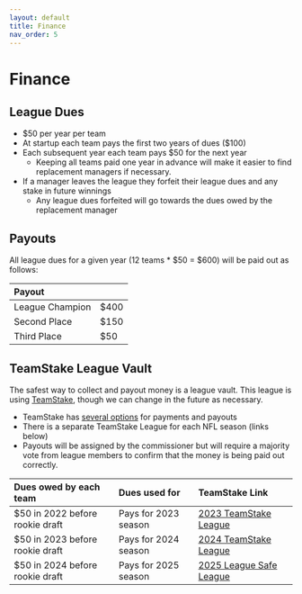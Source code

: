 ```yaml
---
layout: default
title: Finance
nav_order: 5
---
```

# Finance



## League Dues
- $50 per year per team
- At startup each team pays the first two years of dues ($100)
- Each subsequent year each team pays $50 for the next year
  - Keeping all teams paid one year in advance will make it easier to find replacement managers if necessary.
- If a manager leaves the league they forfeit their league dues and any stake in future winnings
  - Any league dues forfeited will go towards the dues owed by the replacement manager

## Payouts

All league dues for a given year (12 teams * $50 = $600) will be paid out as follows:

| Payout  |  |
|:-------------|:------------------|
| League Champion | $400 |
| Second Place | $150 |
| Third Place | $50 |

## TeamStake League Vault

The safest way to collect and payout money is a league vault. This league is using [TeamStake](https://teamstake.com/), though we can change in the future as necessary.

- TeamStake has [several options](https://teamstake.com/home/faq_detail/4) for payments and payouts
- There is a separate TeamStake League for each NFL season (links below)
- Payouts will be assigned by the commissioner but will require a majority vote from league members to confirm that the money is being paid out correctly.

| Dues owed by each team  | Dues used for | TeamStake Link |
|:-------------|:------------------|:------------------|
| $50 in 2022 before rookie draft | Pays for 2023 season | <a href="https://teamstake.com/league/league_detail/10/0/6541" target="_blank">2023 TeamStake League</a> |
| $50 in 2023 before rookie draft | Pays for 2024 season | <a href="https://teamstake.com/league/league_detail/10/0/11439" target="_blank">2024 TeamStake League</a> |
| $50 in 2024 before rookie draft | Pays for 2025 season | <a href="https://www.leaguesafe.com/join/4197534" target="_blank">2025 League Safe League</a> |

